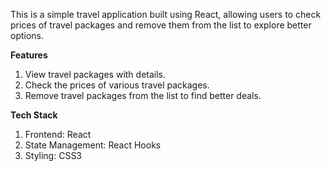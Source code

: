 This is a simple travel application built using React, allowing users to check prices of travel packages and remove them from the list to explore better options.

**Features**
1. View travel packages with details.
2. Check the prices of various travel packages.
3. Remove travel packages from the list to find better deals.

**Tech Stack**
1. Frontend: React
2. State Management: React Hooks
3. Styling: CSS3
